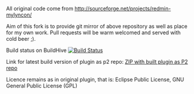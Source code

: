 All original code come from http://sourceforge.net/projects/redmin-mylyncon/

Aim of this fork is to provide git mirror of above repository as well as place for my own work.
Pull requests will be warm welcomed and served with cold beer ;).

Build status on BuildHive
[![Build Status](https://buildhive.cloudbees.com/job/ljader/job/redmine-mylyn-plugin/badge/icon)](https://buildhive.cloudbees.com/job/ljader/job/redmine-mylyn-plugin/)

Link for latest build version of plugin as p2 repo:
[ZIP with built plugin as P2 repo](https://buildhive.cloudbees.com/job/ljader/job/redmine-mylyn-plugin/lastStableBuild/net.sf.redmine_mylyn%24net.sf.redmine_mylyn.p2repository/artifact/net.sf.redmine_mylyn/net.sf.redmine_mylyn.p2repository/0.4.0-SNAPSHOT/net.sf.redmine_mylyn.p2repository-0.4.0-SNAPSHOT.zip)

Licence remains as in original plugin, that is:
Eclipse Public License, GNU General Public License (GPL)
